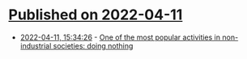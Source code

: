 # [Published on 2022-04-11](index.md)

* [2022-04-11, 15:34:26](https://news.ycombinator.com/item?id=30990224) - [One of the most popular activities in non-industrial societies: doing nothing](https://twitter.com/mnvrsngh/status/1510978995269029888)
